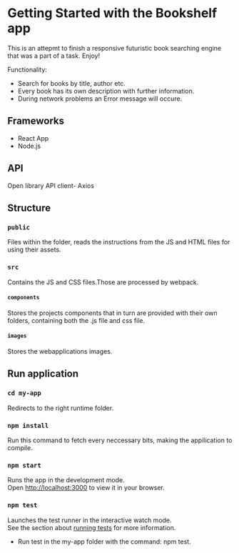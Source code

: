 # Getting Started with the Bookshelf app

This is an attepmt to finish a responsive futuristic book searching engine that was a part of a task. Enjoy!

Functionality:
* Search for books by title, author etc.
* Every book has its own description with further information.
* During network problems an Error message will occure. 

## Frameworks

* React App
* Node.js

## API

Open library
API client- Axios

## Structure

### `public`
Files within the folder, reads the instructions from the JS and HTML files for using their assets.
### `src `
 Contains the JS and CSS files.Those are processed by webpack.
#### `components `
 Stores the projects components that in turn are provided with their own folders, containing both the .js file and css file. 

 #### `images` 
 Stores the webapplications images.


## Run application

### `cd my-app`

Redirects to the right runtime folder.

### `npm install`

Run this command to fetch every neccessary bits, making the appilication to compile.

### `npm start`

Runs the app in the development mode.\
Open [http://localhost:3000](http://localhost:3000) to view it in your browser.

### `npm test`

Launches the test runner in the interactive watch mode.\
See the section about [running tests](https://facebook.github.io/create-react-app/docs/running-tests) for more information.

* Run test in the my-app folder with the command: npm test.


